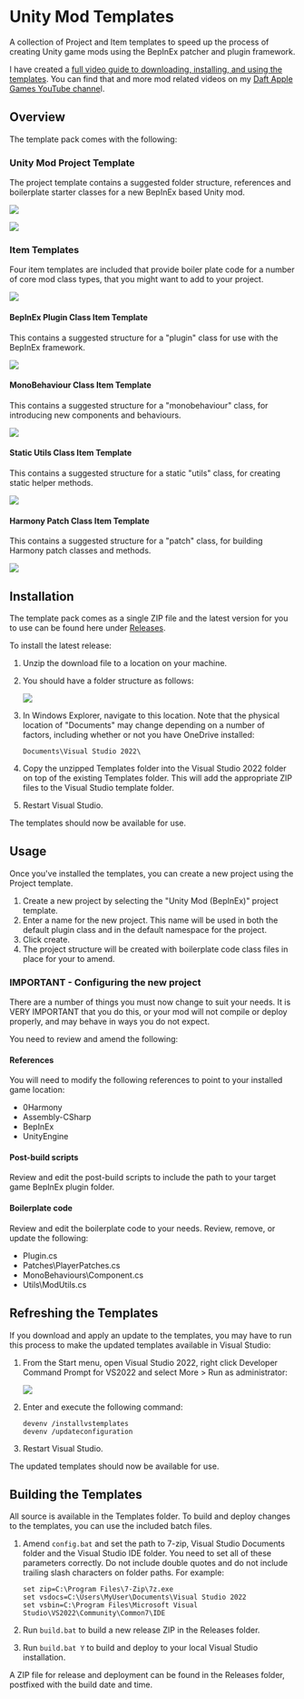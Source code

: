# Unity Mod Templates

A collection of Project and Item templates to speed up the process of creating Unity game mods using the BepInEx patcher and plugin framework.

I have created a [full video guide to downloading, installing, and using the templates](https://youtu.be/KopYonyplXs). You can find that and more mod related videos on my [Daft Apple Games YouTube channe](https://www.youtube.com/channel/UCp_VeVuW3yY7DjRTC9ZH7jQ)l.

## Overview

The template pack comes with the following:

### Unity Mod Project Template

The project template contains a suggested folder structure, references and boilerplate starter classes for a new BepInEx based Unity mod.

![](https://github.com/mroshaw/UnityModVSTemplate/blob/main/media/newprojectemplate.png?raw=true)

![](https://github.com/mroshaw/UnityModVSTemplate/blob/main/media/projecttemplate.png?raw=true)

### Item Templates

Four item templates are included that provide boiler plate code for a number of core mod class types, that you might want to add to your project.

![](https://github.com/mroshaw/UnityModVSTemplate/blob/main/media/newitemtemplates.png?raw=true)

#### BepInEx Plugin Class Item Template

This contains a suggested structure for a "plugin" class for use with the BepInEx framework.

![](https://github.com/mroshaw/UnityModVSTemplate/blob/main/media/pluginclasstemplate.png?raw=true)

#### MonoBehaviour Class Item Template

This contains a suggested structure for a "monobehaviour" class, for introducing new components and behaviours.

![](https://github.com/mroshaw/UnityModVSTemplate/blob/main/media/monobehaviourclasstemplate.png?raw=true)

#### Static Utils Class Item Template

This contains a suggested structure for a static "utils" class, for creating static helper methods.

![](https://github.com/mroshaw/UnityModVSTemplate/blob/main/media/utilsclasstemplate.png?raw=true)

#### Harmony Patch Class Item Template 

This contains a suggested structure for a "patch" class, for building Harmony patch classes and methods.

![](https://github.com/mroshaw/UnityModVSTemplate/blob/main/media/patchclasstemplate.png?raw=true)

## Installation

The template pack comes as a single ZIP file and the latest version for you to use can be found here under [Releases](https://github.com/mroshaw/UnityModVSTemplate/releases).

To install the latest release:

1. Unzip the download file to a location on your machine.

2. You should have a folder structure as follows:

   ![](https://github.com/mroshaw/UnityModVSTemplate/blob/main/media/templatefolderstructure.png?raw=true)

3. In Windows Explorer, navigate to this location. Note that the physical location of "Documents" may change depending on a number of factors, including whether or not you have OneDrive installed:

   ```Documents\Visual Studio 2022\```

4. Copy the unzipped Templates folder into the Visual Studio 2022 folder on top of the existing Templates folder. This will add the appropriate ZIP files to the Visual Studio template folder.

5. Restart Visual Studio.

The templates should now be available for use.

## Usage

Once you've installed the templates, you can create a new project using the Project template.

1. Create a new project by selecting the "Unity Mod (BepInEx)" project template.
2. Enter a name for the new project. This name will be used in both the default plugin class and in the default namespace for the project.
3. Click create.
4. The project structure will be created with boilerplate code class files in place for your to amend.

### IMPORTANT - Configuring the new project

There are a number of things you must now change to suit your needs. It is VERY IMPORTANT that you do this, or your mod will not compile or deploy properly, and may behave in ways you do not expect.

You need to review and amend the following:

#### References

You will need to modify the following references to point to your installed game location:

- 0Harmony
- Assembly-CSharp
- BepInEx
- UnityEngine

#### Post-build scripts

Review and edit the post-build scripts to include the path to your target game BepInEx plugin folder.

#### Boilerplate code

Review and edit the boilerplate code to your needs. Review, remove, or update the following:

- <YourMod>Plugin.cs
- Patches\\PlayerPatches.cs
- MonoBehaviours\\<YourMod>Component.cs
- Utils\ModUtils.cs

## Refreshing the Templates

If you download and apply an update to the templates, you may have to run this process to make the updated templates available in Visual Studio:

1. From the Start menu, open Visual Studio 2022, right click Developer Command Prompt for VS2022 and select More > Run as administrator:

   ![](https://github.com/mroshaw/UnityModVSTemplate/blob/main/media/runcommandprompt.png?raw=true)

2. Enter and execute the following command:

   ```
   devenv /installvstemplates
   devenv /updateconfiguration
   ```

3. Restart Visual Studio.

The updated templates should now be available for use.

## Building the Templates

All source is available in the Templates folder. To build and deploy changes to the templates, you can use the included batch files.

1. Amend ```config.bat``` and set the path to 7-zip, Visual Studio Documents folder and the Visual Studio IDE folder. You need to set all of these parameters correctly. Do not include double quotes and do not include trailing slash characters on folder paths. For example:

   ```
   set zip=C:\Program Files\7-Zip\7z.exe
   set vsdocs=C:\Users\MyUser\Documents\Visual Studio 2022
   set vsbin=C:\Program Files\Microsoft Visual Studio\VS2022\Community\Common7\IDE
   ```
2. Run ```build.bat``` to build a new release ZIP in the Releases folder.
3. Run ```build.bat Y``` to build and deploy to your local Visual Studio installation.

A ZIP file for release and deployment can be found in the Releases folder, postfixed with the build date and time.

